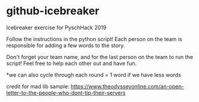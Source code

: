 # github-icebreaker
Icebreaker exercise for PyschHack 2019

Follow the instructions in the python script!
Each person on the team is responsible for adding a few words to the story. 

Don't forget your team name, and for the last person on the team to run the script!
Feel free to help each other out and have fun.


*we can also cycle through each round = 1 word if we have less words

credit for mad lib sample:
https://www.theodysseyonline.com/an-open-letter-to-the-people-who-dont-tip-their-servers
